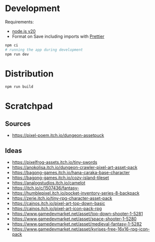 # Development

Requirements:

- [node.js v20](https://nodejs.org/en/download/)
- Format on Save including imports with [Prettier](https://marketplace.visualstudio.com/items?itemName=esbenp.prettier-vscode)

```bash
npm ci
# running the app during development
npm run dev
```

# Distribution

```bash
npm run build
```

# Scratchpad

## Sources

- https://pixel-poem.itch.io/dungeon-assetpuck

## Ideas

- https://pixelfrog-assets.itch.io/tiny-swords
- https://anokolisa.itch.io/dungeon-crawler-pixel-art-asset-pack
- https://bagong-games.itch.io/hana-caraka-base-character
- https://bagong-games.itch.io/cozy-island-tileset
- https://analogstudios.itch.io/camelot
- https://itch.io/c/1507436/fantasy-
- https://humblepixel.itch.io/pocket-inventory-series-8-backpack
- https://zerie.itch.io/tiny-rpg-character-asset-pack
- https://cainos.itch.io/pixel-art-top-down-basic
- https://cainos.itch.io/pixel-art-icon-pack-rpg
- https://www.gamedevmarket.net/asset/top-down-shooter-1-5281
- https://www.gamedevmarket.net/asset/space-shooter-1-5280
- https://www.gamedevmarket.net/asset/medieval-fantasy-1-5282
- https://www.gamedevmarket.net/asset/kyrises-free-16x16-rpg-icon-pack
